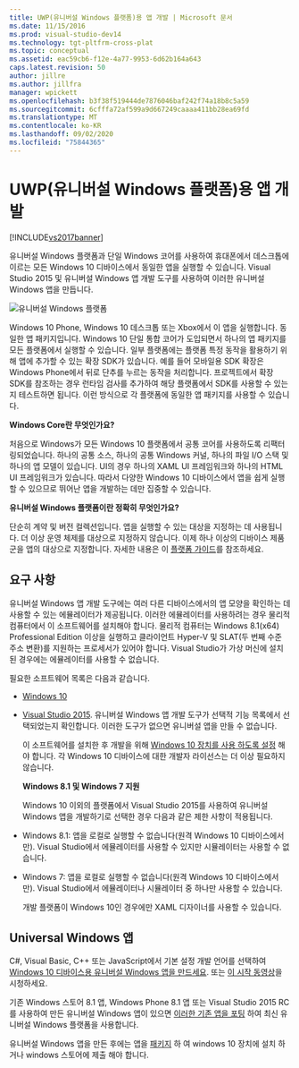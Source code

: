 ```yaml
---
title: UWP(유니버설 Windows 플랫폼)용 앱 개발 | Microsoft 문서
ms.date: 11/15/2016
ms.prod: visual-studio-dev14
ms.technology: tgt-pltfrm-cross-plat
ms.topic: conceptual
ms.assetid: eac59cb6-f12e-4a77-9953-6d62b164a643
caps.latest.revision: 50
author: jillre
ms.author: jillfra
manager: wpickett
ms.openlocfilehash: b3f38f519444de7876046baf242f74a18b8c5a59
ms.sourcegitcommit: 6cfffa72af599a9d667249caaaa411bb28ea69fd
ms.translationtype: MT
ms.contentlocale: ko-KR
ms.lasthandoff: 09/02/2020
ms.locfileid: "75844365"
---
```

# <a name="develop-apps-for-the-universal-windows-platform-uwp"></a>UWP(유니버설 Windows 플랫폼)용 앱 개발
[!INCLUDE[vs2017banner](../includes/vs2017banner.md)]

유니버설 Windows 플랫폼과 단일 Windows 코어를 사용하여 휴대폰에서 데스크톱에 이르는 모든 Windows 10 디바이스에서 동일한 앱을 실행할 수 있습니다. Visual Studio 2015 및 유니버설 Windows 앱 개발 도구를 사용하여 이러한 유니버설 Windows 앱을 만듭니다.

 ![유니버설 Windows 플랫폼](../cross-platform/media/uwp-coreextensions.png "UWP_CoreExtensions")

 Windows 10 Phone, Windows 10 데스크톱 또는 Xbox에서 이 앱을 실행합니다. 동일한 앱 패키지입니다. Windows 10 단일 통합 코어가 도입되면서 하나의 앱 패키지를 모든 플랫폼에서 실행할 수 있습니다. 일부 플랫폼에는 플랫폼 특정 동작을 활용하기 위해 앱에 추가할 수 있는 확장 SDK가 있습니다. 예를 들어 모바일용 SDK 확장은 Windows Phone에서 뒤로 단추를 누르는 동작을 처리합니다. 프로젝트에서 확장 SDK를 참조하는 경우 런타임 검사를 추가하여 해당 플랫폼에서 SDK를 사용할 수 있는지 테스트하면 됩니다. 이런 방식으로 각 플랫폼에 동일한 앱 패키지를 사용할 수 있습니다.

 **Windows Core란 무엇인가요?**

 처음으로 Windows가 모든 Windows 10 플랫폼에서 공통 코어를 사용하도록 리팩터링되었습니다. 하나의 공통 소스, 하나의 공통 Windows 커널, 하나의 파일 I/O 스택 및 하나의 앱 모델이 있습니다. UI의 경우 하나의 XAML UI 프레임워크와 하나의 HTML UI 프레임워크가 있습니다. 따라서 다양한 Windows 10 디바이스에서 앱을 쉽게 실행할 수 있으므로 뛰어난 앱을 개발하는 데만 집중할 수 있습니다.

 **유니버설 Windows 플랫폼이란 정확히 무엇인가요?**

 단순히 계약 및 버전 컬렉션입니다. 앱을 실행할 수 있는 대상을 지정하는 데 사용됩니다. 더 이상 운영 체제를 대상으로 지정하지 않습니다. 이제 하나 이상의 디바이스 제품군을 앱의 대상으로 지정합니다. 자세한 내용은 이 [플랫폼 가이드](https://msdn.microsoft.com/library/windows/apps/dn894631.aspx)를 참조하세요.

## <a name="requirements"></a>요구 사항
 유니버설 Windows 앱 개발 도구에는 여러 다른 디바이스에서의 앱 모양을 확인하는 데 사용할 수 있는 에뮬레이터가 제공됩니다. 이러한 에뮬레이터를 사용하려는 경우 물리적 컴퓨터에서 이 소프트웨어를 설치해야 합니다. 물리적 컴퓨터는 Windows 8.1(x64) Professional Edition 이상을 실행하고 클라이언트 Hyper-V 및 SLAT(두 번째 수준 주소 변환)를 지원하는 프로세서가 있어야 합니다. Visual Studio가 가상 머신에 설치된 경우에는 에뮬레이터를 사용할 수 없습니다.

 필요한 소프트웨어 목록은 다음과 같습니다.

- [Windows 10](https://windows.microsoft.com/windows/downloads)

- [Visual Studio 2015](https://visualstudio.microsoft.com/downloads/). 유니버설 Windows 앱 개발 도구가 선택적 기능 목록에서 선택되었는지 확인합니다. 이러한 도구가 없으면 유니버설 앱을 만들 수 없습니다.

  이 소프트웨어를 설치한 후 개발을 위해 [Windows 10 장치를 사용 하도록 설정](https://msdn.microsoft.com/library/windows/apps/xaml/dn706236.aspx) 해야 합니다. 각 Windows 10 디바이스에 대한 개발자 라이선스는 더 이상 필요하지 않습니다.

  **Windows 8.1 및 Windows 7 지원**

  Windows 10 이외의 플랫폼에서 Visual Studio 2015를 사용하여 유니버설 Windows 앱을 개발하기로 선택한 경우 다음과 같은 제한 사항이 적용됩니다.

- Windows 8.1: 앱을 로컬로 실행할 수 없습니다(원격 Windows 10 디바이스에서만). Visual Studio에서 에뮬레이터를 사용할 수 있지만 시뮬레이터는 사용할 수 없습니다.

- Windows 7: 앱을 로컬로 실행할 수 없습니다(원격 Windows 10 디바이스에서만). Visual Studio에서 에뮬레이터나 시뮬레이터 중 하나만 사용할 수 있습니다.

  개발 플랫폼이 Windows 10인 경우에만 XAML 디자이너를 사용할 수 있습니다.

## <a name="universal-windows-apps"></a>Universal Windows 앱
 C#, Visual Basic, C++ 또는 JavaScript에서 기본 설정 개발 언어를 선택하여 [Windows 10 디바이스용 유니버설 Windows 앱을 만드세요](https://msdn.microsoft.com/library/windows/apps/xaml/dn609832.aspx#target_win10). 또는 [이 시작 동영상](https://channel9.msdn.com/Series/ConnectOn-Demand/229)을 시청하세요.

 기존 Windows 스토어 8.1 앱, Windows Phone 8.1 앱 또는 Visual Studio 2015 RC를 사용하여 만든 유니버설 Windows 앱이 있으면 [이러한 기존 앱을 포팅](https://msdn.microsoft.com/library/windows/apps/xaml/mt238321.aspx) 하여 최신 유니버설 Windows 플랫폼을 사용합니다.

 유니버설 Windows 앱을 만든 후에는 앱을 [패키지](https://msdn.microsoft.com/library/windows/apps/hh454036.aspx) 하 여 windows 10 장치에 설치 하거나 windows 스토어에 제출 해야 합니다.
